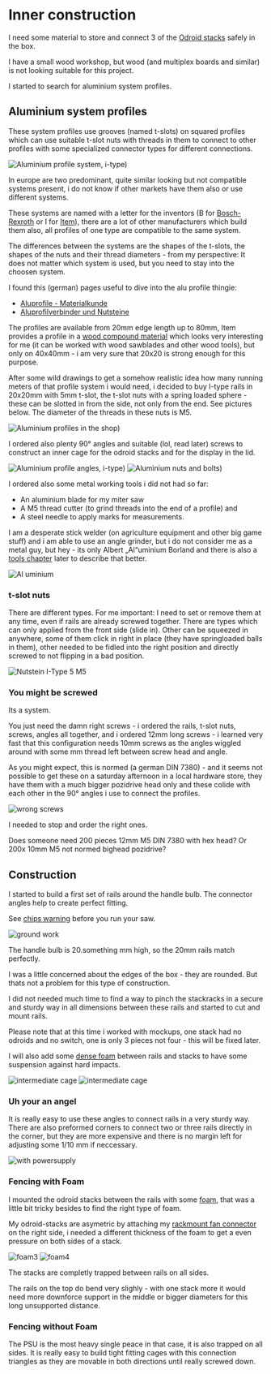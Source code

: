 # Inner construction 

I need some material to store and connect 3 of the [Odroid
stacks](stackrack.md) safely in the box. 

I have a small wood workshop, but wood (and multiplex boards and
similar) is not looking suitable for this project.

I started to search for aluminium system profiles. 

## Aluminium system profiles

These system profiles use grooves (named t-slots) on squared profiles which can
use suitable t-slot nuts with threads in them to connect to other profiles with
some specialized connector types for different connections. 

![Aluminium profile system, i-type)](pics/aluprofile_sm.jpg)

In europe are two predominant, quite similar looking but not compatible
systems present, i do not know if other markets have them also or use different
systems. 

These systems are named with a letter for the inventors (B for
[Bosch-Rexroth](https://www.boschrexroth.com/de/de/produkte/produktgruppen/montagetechnik/themen/aluminiumprofile-loesungen-komponenten/)
or I for [Item](https://www.item24.com/de-de/profiltechnik)), there are a lot
of other manufacturers which build them also, all profiles of one type are
compatible to the same system.

The differences between the systems are the shapes of the t-slots, the shapes
of the nuts and their thread diameters - from my perspective: It does not
matter which system is used, but you need to stay into the choosen system.

I found this (german) pages useful to dive into the alu profile thingie:
- [Aluprofile - Materialkunde](https://www.franzek.com/aluprofile-materialkunde)
- [Aluprofilverbinder und Nutsteine](https://www.franzek.com/aluprofilverbinder-und-nutensteine-camper-ausbau/)

The profiles are available from 20mm edge length up to 80mm, Item provides a
profile in a [wood compound
material](https://www.item24.com/de-de/profil-kh-8-40x40-anthrazit-62686) which
looks very interesting for me (it can be worked with wood sawblades and other
wood tools), but only on 40x40mm - i am very sure that 20x20 is strong enough
for this purpose.

After some wild drawings to get a somehow realistic idea how many running
meters of that profile system i would need, i decided to buy  I-type rails in
20x20mm with 5mm t-slot, the t-slot nuts with a spring loaded sphere - these
can be slotted in from the side, not only from the end.  See pictures below.
The diameter of the threads in these nuts is M5.

![Aluminium profiles in the shop)](pics/alu-profiles_sm.jpg)

I ordered also plenty 90° angles and suitable (lol, read later)
screws to construct an inner cage for the odroid stacks and for the display in
the lid.

![Aluminium profile angles, i-type)](pics/alu-angle_sm.jpg)
![Aluminium nuts and bolts)](pics/alu-nuts-and-angles_sm.jpg)

I ordered also some metal working tools i did not had so far: 
- An aluminium blade for my miter saw
- A M5 thread cutter (to grind threads into the end of a profile) and 
- A steel needle to apply marks for measurements.

I am a desperate stick welder (on agriculture equipment and other 
big game stuff) and i am able to use an angle grinder, but i do not
consider me as a metal guy, but hey - its only Albert „Al“uminium Borland and there is also
a [tools chapter](tools.md) later to describe that better.

![Al uminium](https://hallmark.brightspotcdn.com/dims4/default/e7ca8f1/2147483647/strip/true/crop/2450x2450+0+0/resize/600x600!/format/webp/quality/90/?url=http%3A%2F%2Fhallmark-channel-brightspot.s3.amazonaws.com%2F96%2Faf%2F6ffe50a5d7536f7c1ae6f288e890%2Fhi-21-color-photo.jpg)

### t-slot nuts

There are different types.  For me important: I need to set or remove them at
any time, even if rails are already screwed together.  There are types which
can only applied from the front side (slide in).  Other can be squeezed in
anywhere, some of them click in right in place (they have springloaded balls in them),
other needed to be fidled into the right position and directly screwed to not
flipping in a bad position.

![Nutstein I-Type 5 M5](https://www.motedis.com/media-images/product/4226_0/w-700/Nutenstein-mit-Steg-I-Typ-Nut-5-M5.webp)

### You might be screwed

Its a system. 

You just need the damn right screws - i ordered the rails, t-slot nuts, screws,
angles all together, and i ordered 12mm long screws - i learned very fast that
this configuration needs 10mm screws as the angles wiggled around with some mm
thread left between screw head and angle.

As you might expect, this is normed (a german DIN 7380) - and it seems not
possible to get these on a saturday afternoon in a local hardware store, they
have them with a much bigger pozidrive head only and these colide with each
other in the 90° angles i use to connect the profiles.

![wrong screws](pics/wrong-screw-head_sm.jpg)

I needed to stop and order the right ones. 

Does someone need 200 pieces 12mm M5 DIN 7380 with hex head? Or 200x 10mm M5 not
normed bighead pozidrive?

## Construction

I started to build a first set of rails around the handle bulb. The connector
angles help to create perfect fitting.

See [chips warning](tools.md#sawing-aluminium) before you run your saw.

![ground work](pics/ground-rig_sm.jpg)

The handle bulb is 20.something mm high, so the 20mm rails match perfectly.

I was a little concerned about the edges of the box - they are rounded. But
thats not a problem for this type of construction.

I did not needed much time to find a way to pinch the stackracks in a secure
and sturdy way in all dimensions between these rails and started to cut and
mount rails.

Please note that at this time i worked with mockups, one stack had no odroids
and no switch, one is only 3 pieces not four - this will be fixed later.

I will also add some [dense foam](frame-box-connection#foam) between rails and
stacks to have some suspension against hard impacts.

![intermediate cage](pics/cage_sm.jpg)
![intermediate cage](pics/cage-with-stacks_sm.jpg)

### Uh your an angel

It is really easy to use these angles to connect rails in a very sturdy way.
There are also preformed corners to connect two or three rails directly in the
corner, but they are more expensive and there is no margin left for adjusting
some 1/10 mm if neccessary.

![with powersupply](pics/cage-psu_sm.jpg)

### Fencing with Foam

I mounted the odroid stacks between the rails with some
[foam](frame-box-connection.md#foam), that was a little bit tricky besides to
find the right type of foam.

My odroid-stacks are asymetric by attaching my [rackmount fan
connector](https://www.thingiverse.com/thing:5867495) on the right side, i
needed a different thickness of the foam to get a even pressure on both sides
of a stack.

![foam3](pics/foam3_sm.jpg)
![foam4](pics/foam4_sm.jpg)

The stacks are completly trapped between rails on all sides. 

The rails on the top do bend very slighly - with one stack more it would need
more downforce support in the middle or bigger diameters for this long
unsupported distance.

### Fencing without Foam

The PSU is the most heavy single peace in that case, it is also trapped on all
sides.  It is really easy to build tight fitting cages with this connection
triangles as they are movable in both directions until really screwed down.


